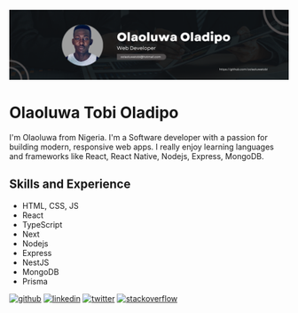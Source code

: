 ![Web and Mobile Development](https://github.com/oolaoluwatobi/oolaoluwatobi/blob/main/Black%20Minimal%20Motivation%20Quote%20LinkedIn%20Banner%20(2).png)

# Olaoluwa Tobi Oladipo
I'm Olaoluwa from Nigeria. I'm a Software developer with a passion for building modern, responsive web apps. I really enjoy learning languages and frameworks like React, React Native, Nodejs, Express, MongoDB.

## Skills and Experience
-  HTML, CSS, JS
-  React
-  TypeScript
-  Next
-  Nodejs
-  Express
-  NestJS
-  MongoDB
-  Prisma

[<img src='https://cdn.jsdelivr.net/npm/simple-icons@3.0.1/icons/github.svg' alt='github' height='40'>](https://github.com/oolaoluwatobi)  [<img src='https://cdn.jsdelivr.net/npm/simple-icons@3.0.1/icons/linkedin.svg' alt='linkedin' height='40'>](https://www.linkedin.com/in/olaoluwa-oladipo/)  [<img src='https://cdn.jsdelivr.net/npm/simple-icons@3.0.1/icons/twitter.svg' alt='twitter' height='40'>](https://twitter.com/o_olaoluwatobi)  [<img src='https://cdn.jsdelivr.net/npm/simple-icons@3.0.1/icons/stackoverflow.svg' alt='stackoverflow' height='40'>](https://stackoverflow.com/users/18845127/oolaoluwatobi)  





